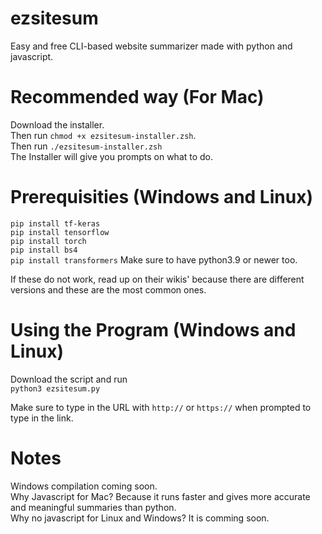 # ezsitesum
Easy and free CLI-based website summarizer made with python and javascript.
# Recommended way  (For Mac)
Download the installer.    
Then run ```chmod +x ezsitesum-installer.zsh```.  
Then run ```./ezsitesum-installer.zsh```  
The Installer will give you prompts on what to do.
# Prerequisities (Windows and Linux)
```pip install tf-keras```  
```pip install tensorflow```  
```pip install torch```  
```pip install bs4```  
```pip install transformers```
Make sure to have python3.9 or newer too.  
  
If these do not work, read up on their wikis' because there are different versions and these are the most common ones.
# Using the Program (Windows and Linux)
Download the script and run  
```python3 ezsitesum.py```  

  Make sure to type in the URL with ```http://``` or ```https://``` when prompted to type in the link.
  # Notes
  Windows compilation coming soon.  
  Why Javascript for Mac? Because it runs faster and gives more accurate and meaningful summaries than python.  
  Why no javascript for Linux and Windows? It is comming soon.
